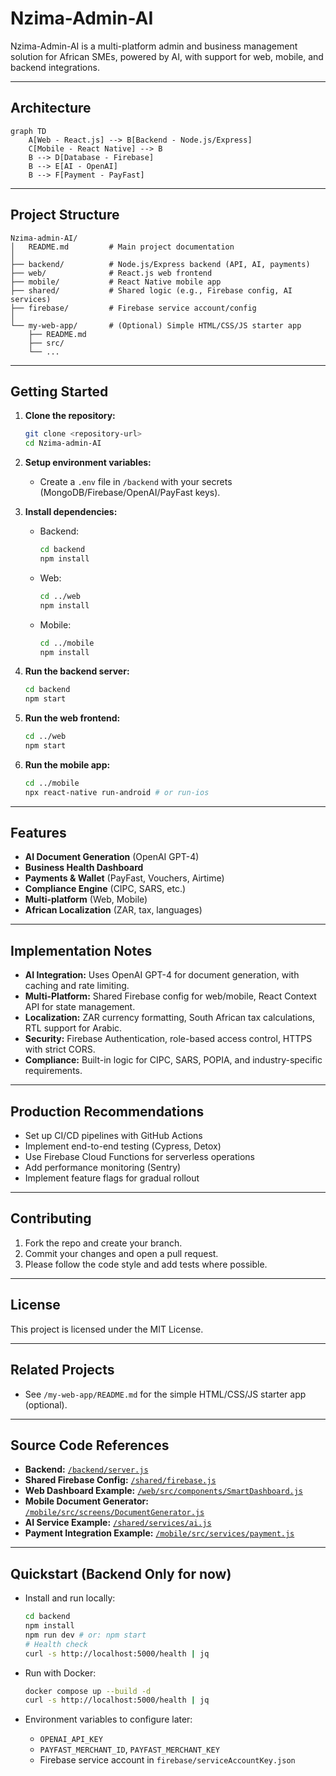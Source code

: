 # Nzima-Admin-AI

Nzima-Admin-AI is a multi-platform admin and business management solution for African SMEs, powered by AI, with support for web, mobile, and backend integrations.

---

## Architecture

```mermaid
graph TD
    A[Web - React.js] --> B[Backend - Node.js/Express]
    C[Mobile - React Native] --> B
    B --> D[Database - Firebase]
    B --> E[AI - OpenAI]
    B --> F[Payment - PayFast]
```

---

## Project Structure

```
Nzima-admin-AI/
│   README.md         # Main project documentation
│
├── backend/          # Node.js/Express backend (API, AI, payments)
├── web/              # React.js web frontend
├── mobile/           # React Native mobile app
├── shared/           # Shared logic (e.g., Firebase config, AI services)
├── firebase/         # Firebase service account/config
│
└── my-web-app/       # (Optional) Simple HTML/CSS/JS starter app
    ├── README.md
    ├── src/
    └── ...
```

---

## Getting Started

1. **Clone the repository:**
   ```sh
   git clone <repository-url>
   cd Nzima-admin-AI
   ```

2. **Setup environment variables:**
   - Create a `.env` file in `/backend` with your secrets (MongoDB/Firebase/OpenAI/PayFast keys).

3. **Install dependencies:**
   - Backend:  
     ```sh
     cd backend
     npm install
     ```
   - Web:  
     ```sh
     cd ../web
     npm install
     ```
   - Mobile:  
     ```sh
     cd ../mobile
     npm install
     ```

4. **Run the backend server:**
   ```sh
   cd backend
   npm start
   ```

5. **Run the web frontend:**
   ```sh
   cd ../web
   npm start
   ```

6. **Run the mobile app:**
   ```sh
   cd ../mobile
   npx react-native run-android # or run-ios
   ```

---

## Features

- **AI Document Generation** (OpenAI GPT-4)
- **Business Health Dashboard**
- **Payments & Wallet** (PayFast, Vouchers, Airtime)
- **Compliance Engine** (CIPC, SARS, etc.)
- **Multi-platform** (Web, Mobile)
- **African Localization** (ZAR, tax, languages)

---

## Implementation Notes

- **AI Integration:** Uses OpenAI GPT-4 for document generation, with caching and rate limiting.
- **Multi-Platform:** Shared Firebase config for web/mobile, React Context API for state management.
- **Localization:** ZAR currency formatting, South African tax calculations, RTL support for Arabic.
- **Security:** Firebase Authentication, role-based access control, HTTPS with strict CORS.
- **Compliance:** Built-in logic for CIPC, SARS, POPIA, and industry-specific requirements.

---

## Production Recommendations

- Set up CI/CD pipelines with GitHub Actions
- Implement end-to-end testing (Cypress, Detox)
- Use Firebase Cloud Functions for serverless operations
- Add performance monitoring (Sentry)
- Implement feature flags for gradual rollout

---

## Contributing

1. Fork the repo and create your branch.
2. Commit your changes and open a pull request.
3. Please follow the code style and add tests where possible.

---

## License

This project is licensed under the MIT License.

---

## Related Projects

- See `/my-web-app/README.md` for the simple HTML/CSS/JS starter app (optional).

---

## Source Code References

- **Backend:** [`/backend/server.js`](backend/server.js)
- **Shared Firebase Config:** [`/shared/firebase.js`](shared/firebase.js)
- **Web Dashboard Example:** [`/web/src/components/SmartDashboard.js`](web/src/components/SmartDashboard.js)
- **Mobile Document Generator:** [`/mobile/src/screens/DocumentGenerator.js`](mobile/src/screens/DocumentGenerator.js)
- **AI Service Example:** [`/shared/services/ai.js`](shared/services/ai.js)
- **Payment Integration Example:** [`/mobile/src/services/payment.js`](mobile/src/services/payment.js)

---

## Quickstart (Backend Only for now)

- Install and run locally:
  ```sh
  cd backend
  npm install
  npm run dev # or: npm start
  # Health check
  curl -s http://localhost:5000/health | jq
  ```

- Run with Docker:
  ```sh
  docker compose up --build -d
  curl -s http://localhost:5000/health | jq
  ```

- Environment variables to configure later:
  - `OPENAI_API_KEY`
  - `PAYFAST_MERCHANT_ID`, `PAYFAST_MERCHANT_KEY`
  - Firebase service account in `firebase/serviceAccountKey.json`

